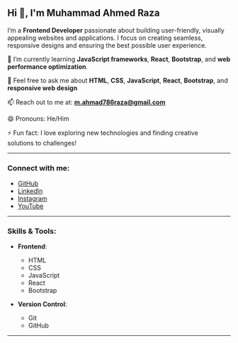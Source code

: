 ## Hi 👋, I'm Muhammad Ahmed Raza  
I’m a **Frontend Developer** passionate about building user-friendly, visually appealing websites and applications. I focus on creating seamless, responsive designs and ensuring the best possible user experience.  

🌱 I’m currently learning **JavaScript frameworks**, **React**, **Bootstrap**, and **web performance optimization**. 

💬 Feel free to ask me about **HTML**, **CSS**, **JavaScript**, **React**, **Bootstrap**, and **responsive web design**

📫 Reach out to me at: **m.ahmad786raza@gmail.com**  

😄 Pronouns: He/Him

⚡ Fun fact: I love exploring new technologies and finding creative solutions to challenges!

---


### Connect with me:
- [GitHub](https://github.com/Ahmadscode01)  
- [LinkedIn](https://www.linkedin.com/in/muhammad-ahmad-raza-soomro-0128673)  
- [Instagram](https://www.instagram.com/itx_mars/profilecard/?igsh=a2sxcjllNTMzemJp)  
- [YouTube](https://www.youtube.com/@AhmedRaza_Tech)  

---

### Skills & Tools:
- **Frontend**:  
    - HTML  
    - CSS  
    - JavaScript  
    - React  
    - Bootstrap  

- **Version Control**:  
    - Git  
    - GitHub  

---


